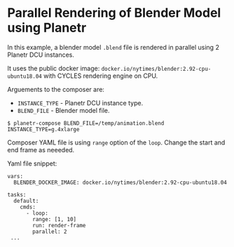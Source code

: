 # Parallel Rendering of Blender Model using Planetr

In this example, a blender model ```.blend``` file is rendered in parallel using 2 Planetr DCU instances.

It uses the public docker image: ```docker.io/nytimes/blender:2.92-cpu-ubuntu18.04``` with CYCLES rendering engine on CPU.

Arguements to the composer are:

* ```INSTANCE_TYPE``` - Planetr DCU instance type.
* ```BLEND_FILE``` - Blender model file.

```shell
$ planetr-compose BLEND_FILE=/temp/animation.blend INSTANCE_TYPE=g.4xlarge 
```

Composer YAML file is using ```range``` option of the ```loop```. Change the start and end frame as neeeded.

Yaml file snippet:

```
vars:
  BLENDER_DOCKER_IMAGE: docker.io/nytimes/blender:2.92-cpu-ubuntu18.04

tasks:
  default:
    cmds: 
      - loop:
        range: [1, 10] 
        run: render-frame
        parallel: 2
 ...  
```